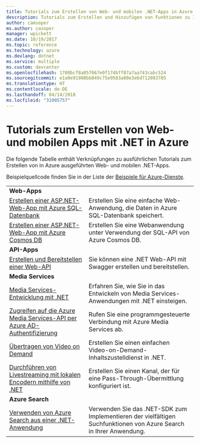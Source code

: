 ```yaml
---
title: Tutorials zum Erstellen von Web- und mobilen .NET-Apps in Azure
description: Tutorials zum Erstellen und Hinzufügen von Funktionen zu Ihren Web- und mobilen .NET-Apps, die Azure-Dienste nutzen.
author: camsoper
ms.author: casoper
manager: wpickett
ms.date: 10/19/2017
ms.topic: reference
ms.technology: azure
ms.devlang: dotnet
ms.service: multiple
ms.custom: devcenter
ms.openlocfilehash: 1700bcf8a05f067e0f174bff87a7aa743cabc524
ms.sourcegitcommit: e1a0e91988bb849c75e9583a80e3e6d712083785
ms.translationtype: HT
ms.contentlocale: de-DE
ms.lasthandoff: 04/14/2018
ms.locfileid: "31005757"
---
```

# <a name="tutorials-for-building-web-and-mobile-apps-with-net-in-azure"></a>Tutorials zum Erstellen von Web- und mobilen Apps mit .NET in Azure

Die folgende Tabelle enthält Verknüpfungen zu ausführlichen Tutorials zum Erstellen von in Azure ausgeführten Web- und mobilen .NET-Apps.

Beispielquellcode finden Sie in der Liste der [Beispiele für Azure-Dienste](https://azure.microsoft.com/resources/samples/?platform=dotnet).

| | |
|---|---|
| **Web-Apps**||
| [Erstellen einer ASP.NET-Web-App mit Azure SQL-Datenbank][1] | Erstellen Sie eine einfache Web-Anwendung, die Daten in Azure SQL-Datenbank speichert. | 
| [Erstellen einer ASP.NET-Web-App mit Azure Cosmos DB][2] | Erstellen Sie eine Webanwendung unter Verwendung der SQL-API von Azure Cosmos DB. | 
| **API-Apps**||
| [Erstellen und Bereitstellen einer Web-API][3] | Sie können eine .NET Web-API mit Swagger erstellen und bereitstellen. | 
| **Media Services** | |
| [Media Services-Entwicklung mit .NET][6] | Erfahren Sie, wie Sie in das Entwickeln von Media Services-Anwendungen mit .NET einsteigen. |
| [Zugreifen auf die Azure Media Services-API per Azure AD-Authentifizierung][7] | Rufen Sie eine programmgesteuerte Verbindung mit Azure Media Services ab. |
| [Übertragen von Video on Demand][4] | Erstellen Sie einen einfachen Video-on-Demand-Inhaltszustelldienst in .NET. | 
| [Durchführen von Livestreaming mit lokalen Encodern mithilfe von .NET][8] | Erstellen Sie einen Kanal, der für eine Pass-Through-Übermittlung konfiguriert ist. |
| **Azure Search**||
| [Verwenden von Azure Search aus einer .NET-Anwendung][5] | Verwenden Sie das .NET-SDK zum Implementieren der vielfältigen Suchfunktionen von Azure Search in Ihrer Anwendung. | 



[1]: /azure/app-service-web/app-service-web-tutorial-dotnet-sqldatabase
[2]: /azure/cosmos-db/sql-api-dotnet-application
[3]: /azure/app-service-api/app-service-api-dotnet-get-started
[4]: /azure/media-services/media-services-dotnet-get-started
[5]: /azure/search/search-howto-dotnet-sdk
[6]: /azure/media-services/media-services-dotnet-how-to-use
[7]: /azure/media-services/media-services-dotnet-connect-programmatically
[8]: /azure/media-services/media-services-dotnet-live-encode-with-onpremises-encoders
